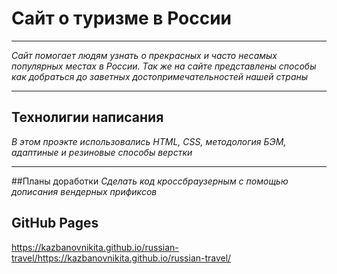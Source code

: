 # Сайт о туризме в России 
___
_Сайт помогает людям узнать о прекрасных и часто несамых популярных местах в России.
Так же на сайте представлены способы как добраться до заветных достопримечательностей нашей страны_

___
## Технолигии написания 
_В этом проэкте использовались HTML, CSS, методология БЭМ, адаптиные и резиновые способы верстки_

___
##Планы доработки 
_Сделать код кроссбраузерным с помощью дописания вендерных прификсов_ 

## GitHub Pages
https://kazbanovnikita.github.io/russian-travel/https://kazbanovnikita.github.io/russian-travel/
